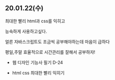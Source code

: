 ## 20.01.22(수)

최대한 빨리 html과 css를 익히고 

능숙하게 사용하고싶다.

얼른 자바스크립트도 조금씩 공부해야하는데 마음이 급하다

평일,주말 효율적으로 시간관리를 잘해서 공부하자!

+ 웹 디자인 기능사 필기 D-24

+ html css 최대한 빨리 익히기

